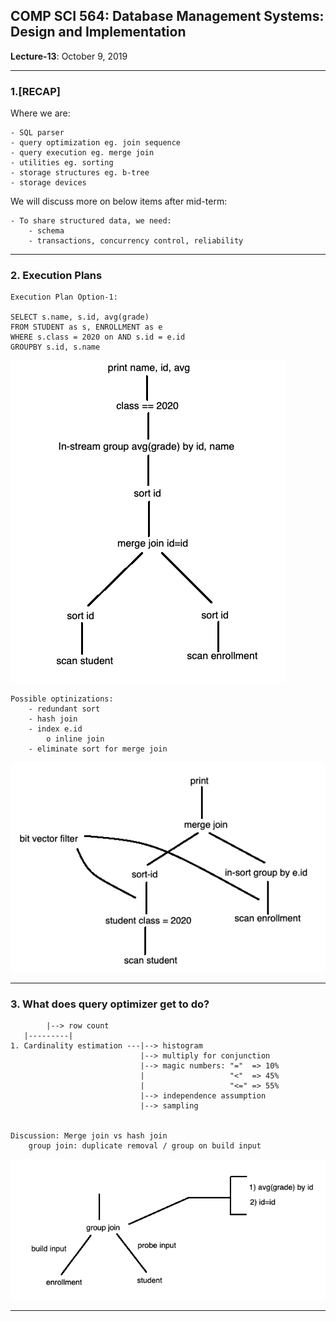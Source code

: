 ## COMP SCI 564: Database Management Systems: Design and Implementation

**Lecture-13**: October 9, 2019 <br/>

---

### **1\.[RECAP]** 

Where we are:
```
- SQL parser
- query optimization eg. join sequence
- query execution eg. merge join
- utilities eg. sorting
- storage structures eg. b-tree
- storage devices
```

We will discuss more on below items after mid-term:
```
- To share structured data, we need: 
    - schema
    - transactions, concurrency control, reliability
```

---

### **2\. Execution Plans**

```
Execution Plan Option-1:

SELECT s.name, s.id, avg(grade)
FROM STUDENT as s, ENROLLMENT as e
WHERE s.class = 2020 on AND s.id = e.id
GROUPBY s.id, s.name
```

![](execution-plan-1.png)

```
Possible optinizations:
    - redundant sort
    - hash join
    - index e.id
        o inline join
    - eliminate sort for merge join
```

![](execution-plan-2.png)

---

### **3\. What does query optimizer get to do?**

```
        |--> row count
   |---------|
1. Cardinality estimation ---|--> histogram
                             |--> multiply for conjunction
                             |--> magic numbers: "="  => 10% 
                             |                   "<"  => 45%
                             |                   "<=" => 55%
                             |--> independence assumption
                             |--> sampling


Discussion: Merge join vs hash join 
    group join: duplicate removal / group on build input
```

![](cardinality&#32;elimination.png)

---
